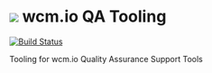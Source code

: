 <img src="https://wcm.io/images/favicon-16@2x.png"/> wcm.io QA Tooling
======
[![Build Status](https://travis-ci.org/wcm-io-qa/wcm-io-qa-tooling.png?branch=develop)](https://travis-ci.org/wcm-io-qa/wcm-io-qa-tooling)

Tooling for wcm.io Quality Assurance Support Tools
